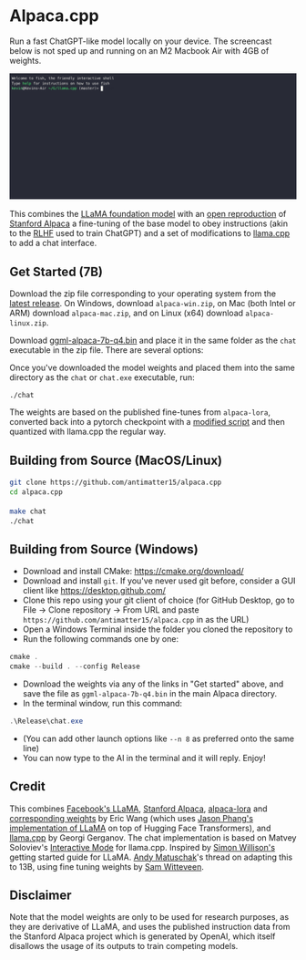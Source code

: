 # Alpaca.cpp

Run a fast ChatGPT-like model locally on your device. The screencast below is not sped up and running on an M2 Macbook Air with 4GB of weights. 


[![asciicast](screencast.gif)](https://asciinema.org/a/dfJ8QXZ4u978Ona59LPEldtKK)


This combines the [LLaMA foundation model](https://github.com/facebookresearch/llama) with an [open reproduction](https://github.com/tloen/alpaca-lora) of [Stanford Alpaca](https://github.com/tatsu-lab/stanford_alpaca) a fine-tuning of the base model to obey instructions (akin to the [RLHF](https://huggingface.co/blog/rlhf) used to train ChatGPT) and a set of modifications to [llama.cpp](https://github.com/ggerganov/llama.cpp) to add a chat interface. 

## Get Started (7B)

Download the zip file corresponding to your operating system from the [latest release](https://github.com/antimatter15/alpaca.cpp/releases/latest). On Windows, download `alpaca-win.zip`, on Mac (both Intel or ARM) download `alpaca-mac.zip`, and on Linux (x64) download `alpaca-linux.zip`. 

Download  [ggml-alpaca-7b-q4.bin](https://huggingface.co/Sosaka/Alpaca-native-4bit-ggml/blob/main/ggml-alpaca-7b-q4.bin) and place it in the same folder as the `chat` executable in the zip file. There are several options: 

Once you've downloaded the model weights and placed them into the same directory as the `chat` or `chat.exe` executable, run:

```
./chat
```

The weights are based on the published fine-tunes from `alpaca-lora`, converted back into a pytorch checkpoint with a [modified script](https://github.com/tloen/alpaca-lora/pull/19) and then quantized with llama.cpp the regular way. 

## Building from Source (MacOS/Linux)


```sh
git clone https://github.com/antimatter15/alpaca.cpp
cd alpaca.cpp

make chat
./chat
```


## Building from Source (Windows)

- Download and install CMake: <https://cmake.org/download/>
- Download and install `git`. If you've never used git before, consider a GUI client like <https://desktop.github.com/>
- Clone this repo using your git client of choice (for GitHub Desktop, go to File -> Clone repository -> From URL and paste `https://github.com/antimatter15/alpaca.cpp` in as the URL)
- Open a Windows Terminal inside the folder you cloned the repository to
- Run the following commands one by one:

```ps1
cmake .
cmake --build . --config Release
```

- Download the weights via any of the links in "Get started" above, and save the file as `ggml-alpaca-7b-q4.bin` in the main Alpaca directory.
- In the terminal window, run this command:
```ps1
.\Release\chat.exe
```
- (You can add other launch options like `--n 8` as preferred onto the same line)
- You can now type to the AI in the terminal and it will reply. Enjoy!

## Credit

This combines [Facebook's LLaMA](https://github.com/facebookresearch/llama), [Stanford Alpaca](https://crfm.stanford.edu/2023/03/13/alpaca.html), [alpaca-lora](https://github.com/tloen/alpaca-lora) and [corresponding weights](https://huggingface.co/tloen/alpaca-lora-7b/tree/main) by Eric Wang (which uses [Jason Phang's implementation of LLaMA](https://github.com/huggingface/transformers/pull/21955) on top of Hugging Face Transformers), and [llama.cpp](https://github.com/ggerganov/llama.cpp) by Georgi Gerganov. The chat implementation is based on Matvey Soloviev's [Interactive Mode](https://github.com/ggerganov/llama.cpp/pull/61) for llama.cpp. Inspired by [Simon Willison's](https://til.simonwillison.net/llms/llama-7b-m2) getting started guide for LLaMA. [Andy Matuschak](https://twitter.com/andy_matuschak/status/1636769182066053120)'s thread on adapting this to 13B, using fine tuning weights by [Sam Witteveen](https://huggingface.co/samwit/alpaca13B-lora). 


## Disclaimer

Note that the model weights are only to be used for research purposes, as they are derivative of LLaMA, and uses the published instruction data from the Stanford Alpaca project which is generated by OpenAI, which itself disallows the usage of its outputs to train competing models. 


